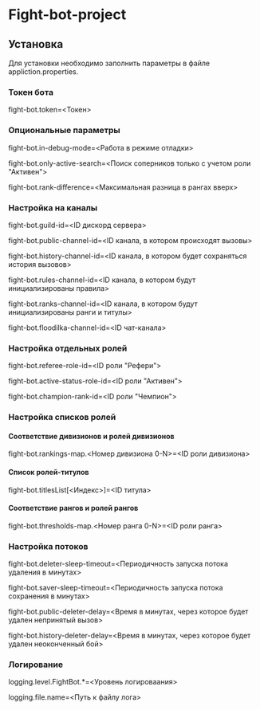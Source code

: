 # Fight-bot-project

## Установка
Для установки необходимо заполнить параметры в файле appliction.properties.

### Токен бота
fight-bot.token=<Токен>

### Опциональные параметры
fight-bot.in-debug-mode=<Работа в режиме отладки>

fight-bot.only-active-search=<Поиск соперников только с учетом роли "Активен">

fight-bot.rank-difference=<Максимальная разница в рангах вверх>

### Настройка на каналы
fight-bot.guild-id=<ID дискорд сервера>

fight-bot.public-channel-id=<ID канала, в котором происходят вызовы>

fight-bot.history-channel-id=<ID канала, в котором будет сохраняться история вызовов>

fight-bot.rules-channel-id=<ID канала, в котором будут инициализированы правила>

fight-bot.ranks-channel-id=<ID канала, в котором будут инициализированы ранги и титулы>

fight-bot.floodilka-channel-id=<ID чат-канала>

### Настройка отдельных ролей
fight-bot.referee-role-id=<ID роли "Рефери">

fight-bot.active-status-role-id=<ID роли "Активен">

fight-bot.champion-rank-id=<ID роли "Чемпион">

### Настройка списков ролей
#### Соответствие дивизионов и ролей дивизионов
fight-bot.rankings-map.<Номер дивизиона 0-N>=<ID роли дивизиона>

#### Список ролей-титулов
fight-bot.titlesList[<Индекс>]=<ID титула>

#### Соответствие рангов и ролей рангов
fight-bot.thresholds-map.<Номер ранга 0-N>=<ID роли ранга>

### Настройка потоков
fight-bot.deleter-sleep-timeout=<Периодичность запуска потока удаления в минутах>

fight-bot.saver-sleep-timeout=<Периодичность запуска потока сохранения в минутах>

fight-bot.public-deleter-delay=<Время в минутах, через которое будет удален непринятый вызов>

fight-bot.history-deleter-delay=<Время в минутах, через которое будет удален неоконченный бой>

### Логирование
logging.level.FightBot.*=<Уровень логироваания>

logging.file.name=<Путь к файлу лога>
